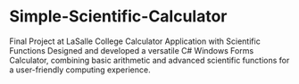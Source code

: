# Simple-Scientific-Calculator
Final Project at LaSalle College
Calculator Application with Scientific Functions Designed and developed a versatile C# Windows Forms Calculator, combining basic arithmetic and advanced scientific functions for a user-friendly computing experience.
